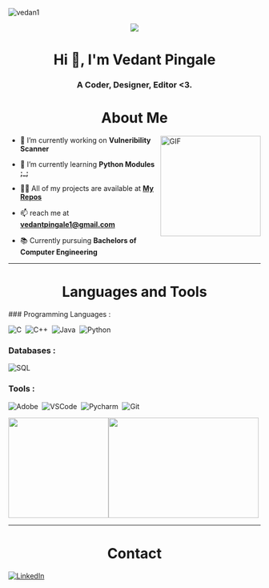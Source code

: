 <p align="left"> <img src="https://komarev.com/ghpvc/?username=vedan1&label=Profile%20views&color=0e75b6&style=flat&theme=radical" alt="vedan1" /> </p>

<!--

<img src="https://github-readme-stackoverflow.vercel.app/?userID=14566528&theme=dark" height="250" width="160">

#[![Spotify](https://prajwalcybergod-spotify.vercel.app/api/spotify)](https://open.spotify.com/user/swjsdv0k1809jh3sij8uwfm3u)

-->

<p align="center"><a href="https://open.spotify.com/user/swjsdv0k1809jh3sij8uwfm3u"><img src="https://prajwalcybergod-spotify.vercel.app/api/spotify"/></a></p>

<h1 align="center">Hi 👋, I'm Vedant Pingale</h1>
<h3 align="center">A Coder, Designer, Editor <3. </h3>

<h1 align="center"> About Me </h1>

<img align="right" height='200px' alt="GIF" src="https://media3.giphy.com/media/NFA61GS9qKZ68/giphy.gif?cid=ecf05e4782eo172z71dhablnfeyjwq2mip3kx9f89c4pxf27&rid=giphy.gif&ct=g" />
  
<!--   <iframe src="https://giphy.com/embed/NFA61GS9qKZ68" width="480" height="270" frameBorder="0" class="giphy-embed" allowFullScreen></iframe><p><a href="https://giphy.com/gifs/reading-dot-strategies-NFA61GS9qKZ68">via GIPHY</a></p> -->
- 🔭 I’m currently working on **Vulneribility Scanner**

- 🌱 I’m currently learning **Python Modules ;_;**

- 👨‍💻 All of my projects are available at [**My Repos**](https://github.com/vedan1?tab=repositories)

- 📫 reach me at **vedantpingale1@gmail.com**

<!-- - ⚡ Fun fact **I want to lean Networking** -->

- 📚 Currently pursuing **Bachelors of Computer Engineering**


<!-- 
<h1 align="center"> 🔔 𝙼𝚢 𝙻𝚊𝚝𝚎𝚜𝚝 𝙶𝚒𝚝𝙷𝚞𝚋 𝙼𝚎𝚝𝚛𝚒𝚌𝚜 </h1>

<p align="center">
  <a href="https://metrics.lecoq.io/prajwalmali?template=classic&introduction=1&isocalendar=1&languages=1&people=1&stars=1&pagespeed=1&introduction.title=true&isocalendar.duration=half-year&languages.colors=github&languages.threshold=0%25&people.limit=28&people.size=28&people.types=followers%2C%20following&people.identicons=false&people.shuffle=false&stars.limit=15&pagespeed.url=.user.website&pagespeed.detailed=false&pagespeed.screenshot=false&config.timezone=Asia%2FCalcutta">
    <img src="https://metrics.lecoq.io/prajwalmali?template=classic&introduction=1&isocalendar=1&languages=1&people=1&stars=1&pagespeed=1&introduction.title=true&isocalendar.duration=half-year&languages.colors=github&languages.threshold=0%25&people.limit=28&people.size=28&people.types=followers%2C%20following&people.identicons=false&people.shuffle=false&stars.limit=15&pagespeed.url=.user.website&pagespeed.detailed=false&pagespeed.screenshot=false&config.timezone=Asia%2FCalcutta" alt="prajwalmali"/>
  </a>
</p>

<p align="center"><img src="https://github-readme-stats.vercel.app/api?username=prajwalmali&show_icons=true&locale=en&theme=tokyonight" alt="prajwalmali"/></p>

<p align="center"><a href="https://github.com/prajwalmali/crypto"><img src="https://github-readme-stats.vercel.app/api/pin/?username=prajwalmali&repo=crypto&show_owner&theme=tokyonight" alt="prajwalmali"/></a></p>

<p align="center"><img src="https://github-readme-stats.vercel.app/api/top-langs?username=prajwalmali&show_icons=true&locale=en&layout=compact&theme=tokyonight" alt="prajwalmali"/></p>

<p align="center"><img src="https://github-profile-trophy.vercel.app/?username=prajwalmali&column=7&margin-w=15&theme=darkhub" alt="prajwalmali" /></p>

--- -->
<!-- 
<h1 align="center"> 🔥 Contributions </h1>

<p align="center">
<img src="http://github-readme-streak-stats.herokuapp.com?user=prajwalmali&theme=react&background=0d1117&border=666">
<br>
<img src="https://activity-graph.herokuapp.com/graph?username=prajwalmali&theme=react-dark&hide_border=true">
</p>
 -->


<!-- |T|h|i|n|g|s||I||💚|:|
| - | - | - | - | - | - | - | - | - | - | - |
| | | |`P`| | | | | | |`W`|
| |`D`|`E`|`S`|`I`|`G`|`N`| | | |`H`|
|`M`| | |`Y`| | | | |`C`| |`I`|
|`I`| | |`C`|`O`|`D`|`E`| |`O`| |`M`|
|`N`| | |`H`| | | | |`L`| |`S`|
|`I`| |`S`|`O`|`C`|`I`|`O`|`L`|`O`|`G`|`Y`|
|`M`| | |`L`| | | | |`R`| | |
|`A`| | |`O`| | | | | | | |
|`L`|`I`|`N`|`G`|`U`|`I`|`S`|`T`|`I`|`C`| |
|`I`| | |`Y`| | |`E`| | | | |
|`S`| | | | | |`X`| | |[📸](https://www.instagram.com/its_me_pings/)| |
|`M`| | | | | | | | | | |

--- -->
  ---

<h1 align="center"> Languages and Tools </h1>
<!-- 
<p> 
  
<a href="https://www.cprogramming.com/" target="_blank"> 
<img align="left" src="https://raw.githubusercontent.com/devicons/devicon/master/icons/c/c-original.svg" alt="c" width="40" height="40"/> </a> 
  
<a href="https://www.w3schools.com/cpp/" target="_blank">   
<img align="left" src="https://raw.githubusercontent.com/devicons/devicon/master/icons/cplusplus/cplusplus-original.svg" alt="cplusplus" width="40" height="40"/> </a> 


<a href="https://www.w3.org/html/" target="_blank"> <img align="left" src="https://raw.githubusercontent.com/devicons/devicon/master/icons/html5/html5-original-wordmark.svg" alt="html5" width="40" height="40"/> </a> 

<a href="https://www.java.com" target="_blank"> <img align="left" src="https://raw.githubusercontent.com/devicons/devicon/master/icons/java/java-original-wordmark.svg" alt="java" width="40" height="40"/> </a> 

<a href="https://developer.mozilla.org/en-US/docs/Web/JavaScript" target="_blank"> <img align="left" src="https://raw.githubusercontent.com/devicons/devicon/master/icons/javascript/javascript-original.svg" alt="javascript" width="40" height="40"/> </a> 

<a href="https://www.php.net" target="_blank"> <img align="left" src="https://raw.githubusercontent.com/devicons/devicon/master/icons/php/php-original.svg" alt="php" width="40" height="40"/> </a> 

<a href="https://www.python.org" target="_blank"> <img align="left" src="https://raw.githubusercontent.com/devicons/devicon/master/icons/python/python-original.svg" alt="python" width="40" height="40"/> </a> 

<a href="https://www.sqlite.org/" target="_blank"> <img align="left" src="https://www.vectorlogo.zone/logos/sqlite/sqlite-icon.svg" alt="sqlite" width="40" height="40"/> </a> 

</p> -->
### Programming Languages :

  ![C](https://img.shields.io/badge/c-%2300599C.svg?&style=for-the-badge&logo=c&logoColor=white)&nbsp;
  ![C++](https://img.shields.io/badge/c++-%2300599C.svg?&style=for-the-badge&logo=c%2B%2B&ogoColor=white)&nbsp;
  ![Java](https://img.shields.io/badge/java-%23ED8B00.svg?&style=for-the-badge&logo=java&logoColor=white)&nbsp;
  ![Python](https://img.shields.io/badge/python-%2314354C.svg?&style=for-the-badge&logo=python&logoColor=white)&nbsp;

### Databases :

  ![SQL](https://img.shields.io/badge/sql-%2300f.svg?&style=for-the-badge&logo=mysql&logoColor=white)&nbsp;
<!--   ![SQLite](https://img.shields.io/badge/sqlite-%2307405e.svg?&style=for-the-badge&logo=sqlite&logoColor=white)&nbsp; -->
<!--   ![Firebase](https://img.shields.io/badge/firebase-%23039BE5.svg?&style=for-the-badge&logo=firebase)&nbsp; -->
  

### Tools :

<!--   ![Android](https://img.shields.io/badge/Android_Studio-3DDC84?style=for-the-badge&logo=android&logoColor=white)&nbsp; -->
  ![Adobe](https://img.shields.io/badge/adobe-%23FF0000.svg?&style=for-the-badge&logo=adobe&logoColor=white)&nbsp;
  ![VSCode](https://img.shields.io/badge/VSCode-0078d7.svg?&style=for-the-badge&logo=visual-studio-code&logoColor=white)&nbsp;
  ![Pycharm](https://img.shields.io/badge/PyCharm-000000.svg?&style=for-the-badge&logo=PyCharm&logoColor=white)&nbsp;
  ![Git](https://img.shields.io/badge/git-%23F05033.svg?&style=for-the-badge&logo=git&logoColor=white)&nbsp;  



<img height='200px' src="https://github-readme-stats.vercel.app/api?username=vedan1&count_private=true&show_icons=true&theme=radical"><img height='200px' width='300px' align="right | center" src="https://github-readme-stats.vercel.app/api/top-langs/?username=vedan1&show_icons=true&theme=radical">
  
  

---

<h1 align="center"> Contact </h1>

[![LinkedIn][linkedin-shield]][linkedin-url]

[linkedin-url]: https://linkedin.com/in/vedantpingale

[linkedin-shield]: https://img.shields.io/badge/-LinkedIn-black.svg?style=for-the-badge&logo=linkedin&colorB=069

